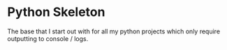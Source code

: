 # Python Skeleton

The base that I start out with for all my python projects which only require outputting to console / logs.